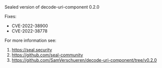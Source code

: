 Sealed version of decode-uri-component 0.2.0

Fixes:
- CVE-2022-38900
- CVE-2022-38778

For more information see:
  1. https://seal.security
  2. https://github.com/seal-community
  3. https://github.com/SamVerschueren/decode-uri-component/tree/v0.2.0
